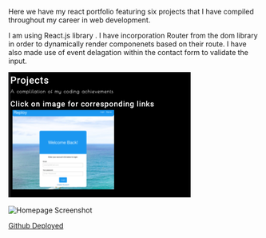 Here we have my react portfolio featuring six projects that I have compiled throughout my career in web development.

I am using React.js library .  I have incorporation Router from the dom library in order to dynamically render componenets based on their route.  I have also made use of event delagation within the contact form to validate the input. 


![Homepage Screenshot](/01.png "Homepage")

![Homepage Screenshot](/02png "Homepage")

[Github Deployed](https://itorres60.github.io/Achievements/ "Github Deployed")